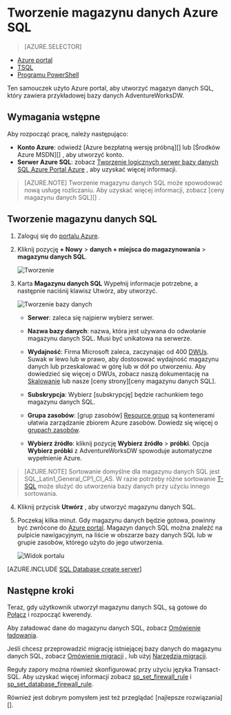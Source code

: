 <properties
   pageTitle="Tworzenie magazynu danych SQL w portalu Azure | Microsoft Azure"
   description="Dowiedz się, jak tworzyć magazynu danych SQL Azure w portalu Azure"
   services="sql-data-warehouse"
   documentationCenter="NA"
   authors="barbkess"
   manager="jhubbard"
   editor=""
   tags="azure-sql-data-warehouse"/>

<tags
   ms.service="sql-data-warehouse"
   ms.devlang="NA"
   ms.topic="hero-article"
   ms.tgt_pltfrm="NA"
   ms.workload="data-services"
   ms.date="08/25/2016"
   ms.author="barbkess;lodipalm;sonyama"/>

# <a name="create-an-azure-sql-data-warehouse"></a>Tworzenie magazynu danych Azure SQL

> [AZURE.SELECTOR]
- [Azure portal](sql-data-warehouse-get-started-provision.md)
- [TSQL](sql-data-warehouse-get-started-create-database-tsql.md)
- [Programu PowerShell](sql-data-warehouse-get-started-provision-powershell.md)

Ten samouczek użyto Azure portal, aby utworzyć magazyn danych SQL, który zawiera przykładowej bazy danych AdventureWorksDW.


## <a name="prerequisites"></a>Wymagania wstępne

Aby rozpocząć pracę, należy następująco:

- **Konto Azure**: odwiedź [Azure bezpłatną wersję próbną][] lub [Środków Azure MSDN][] , aby utworzyć konto.
- **Serwer Azure SQL**: zobacz [Tworzenie logicznych serwer bazy danych SQL Azure Portal Azure][] , aby uzyskać więcej informacji.

> [AZURE.NOTE] Tworzenie magazynu danych SQL może spowodować nową usługę rozliczaniu.  Aby uzyskać więcej informacji, zobacz [ceny magazynu danych SQL][] .

## <a name="create-a-sql-data-warehouse"></a>Tworzenie magazynu danych SQL

1. Zaloguj się do [portalu Azure](https://portal.azure.com).

2. Kliknij pozycję **+ Nowy** > **danych + miejsca do magazynowania** > **magazynu danych SQL**.

    ![Tworzenie](./media/sql-data-warehouse-get-started-provision/create-sample.gif)

3. Karta **Magazynu danych SQL** Wypełnij informacje potrzebne, a następnie naciśnij klawisz Utwórz, aby utworzyć.

    ![Tworzenie bazy danych](./media/sql-data-warehouse-get-started-provision/create-database.png)

    - **Serwer**: zaleca się najpierw wybierz serwer.  

    - **Nazwa bazy danych**: nazwa, która jest używana do odwołanie magazynu danych SQL.  Musi być unikatowa na serwerze.
    
    - **Wydajność**: Firma Microsoft zaleca, zaczynając od 400 [DWUs][DWU]. Suwak w lewo lub w prawo, aby dostosować wydajność magazynu danych lub przeskalować w górę lub w dół po utworzeniu.  Aby dowiedzieć się więcej o DWUs, zobacz naszą dokumentację na [Skalowanie](./sql-data-warehouse-manage-compute-overview.md) lub nasze [ceny strony][ceny magazynu danych SQL]. 

    - **Subskrypcja**: Wybierz [subskrypcję] będzie rachunkiem tego magazynu danych SQL.

    - **Grupa zasobów**: [grup zasobów] [ Resource group] są kontenerami ułatwia zarządzanie zbiorem Azure zasobów. Dowiedz się więcej o [grupach zasobów](../azure-resource-manager/resource-group-overview.md).

    - **Wybierz źródło**: kliknij pozycję **Wybierz źródło** > **próbki**. Opcja **Wybierz próbki** z AdventureWorksDW spowoduje automatyczne wypełnienie Azure.

> [AZURE.NOTE] Sortowanie domyślne dla magazynu danych SQL jest SQL_Latin1_General_CP1_CI_AS. W razie potrzeby różne sortowanie [T-SQL][] może służyć do utworzenia bazy danych przy użyciu innego sortowania.

4. Kliknij przycisk **Utwórz** , aby utworzyć magazynu danych SQL.

5. Poczekaj kilka minut. Gdy magazynu danych będzie gotowa, powinny być zwrócone do [Azure portal](https://portal.azure.com). Magazyn danych SQL można znaleźć na pulpicie nawigacyjnym, na liście w obszarze bazy danych SQL lub w grupie zasobów, którego użyto do jego utworzenia. 

    ![Widok portalu](./media/sql-data-warehouse-get-started-provision/database-portal-view.png)

[AZURE.INCLUDE [SQL Database create server](../../includes/sql-database-create-new-server-firewall-portal.md)] 

## <a name="next-steps"></a>Następne kroki

Teraz, gdy użytkownik utworzył magazynu danych SQL, są gotowe do [Połącz](./sql-data-warehouse-connect-overview.md) i rozpocząć kwerendy.

Aby załadować dane do magazynu danych SQL, zobacz [Omówienie ładowania](./sql-data-warehouse-overview-load.md).

Jeśli chcesz przeprowadzić migrację istniejącej bazy danych do magazynu danych SQL, zobacz [Omówienie migracji](./sql-data-warehouse-overview-migrate.md) , lub użyj [Narzędzia migracji](./sql-data-warehouse-migrate-migration-utility.md).

Reguły zapory można również skonfigurować przy użyciu języka Transact-SQL. Aby uzyskać więcej informacji zobacz [sp_set_firewall_rule][] i [sp_set_database_firewall_rule][].

Również jest dobrym pomysłem jest też przeglądać [najlepsze rozwiązania][].

<!--Article references-->
[Tworzenie logicznych serwer bazy danych SQL Azure Portal Azure]: ../sql-database/sql-database-get-started.md#create-an-azure-sql-database-logical-server
[Create an Azure SQL Database logical server with PowerShell]: ../sql-database/sql-database-get-started-powershell.md#database-setup-create-a-resource-group-server-and-firewall-rule
[resource groups]: ../resource-group-template-deploy-portal.md
[Najważniejsze wskazówki]: sql-data-warehouse-best-practices.md
[DWU]: sql-data-warehouse-overview-what-is.md#data-warehouse-units
[subskrypcji]: ../azure-glossary-cloud-terminology.md#subscription
[resource group]: ../azure-glossary-cloud-terminology.md#resource-group
[T-SQL]: ./sql-data-warehouse-get-started-create-database-tsql.md
 
<!--MSDN references-->
[sp_set_firewall_rule]: https://msdn.microsoft.com/library/dn270017.aspx
[sp_set_database_firewall_rule]: https://msdn.microsoft.com/library/dn270010.aspx

<!--Other Web references-->
[Cennik magazynu danych SQL]: https://azure.microsoft.com/pricing/details/sql-data-warehouse/
[Azure bezpłatnej wersji próbnej]: https://azure.microsoft.com/pricing/free-trial/?WT.mc_id=A261C142F
[W witrynie MSDN środków Azure]: https://azure.microsoft.com/pricing/member-offers/msdn-benefits-details/?WT.mc_id=A261C142F

